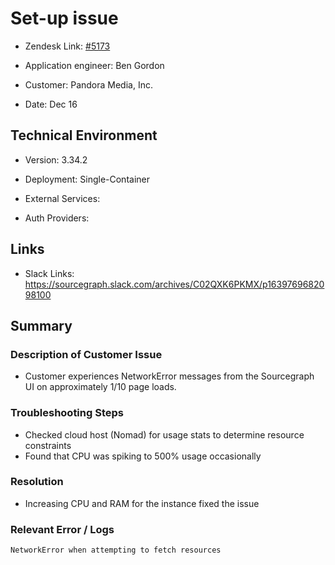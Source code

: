 

# Set-up issue <!-- Ticket Title  Hint: include keywords to make it searchable -->



- Zendesk Link: [#5173](https://sourcegraph.zendesk.com/agent/tickets/5173)

- Application engineer: Ben Gordon

- Customer: Pandora Media, Inc. <!-- Redact if this contains personally identifying information -->

- Date: Dec 16


<!-- Data populated from integration, speak to Ben Gordon or Michael Bali if not working -->

<!-- During Internal team trial, fill missing data manually (we are waiting for all data to sync) -->



## Technical Environment

- Version: ​3.34.2

- Deployment: Single-Container

- External Services: 

- Auth Providers:





## Links
<!-- Data for application engineer manual entry -->
- Slack Links:  https://sourcegraph.slack.com/archives/C02QXK6PKMX/p1639769682098100



## Summary

### Description of Customer Issue

- Customer experiences NetworkError messages from the Sourcegraph UI on approximately 1/10 page loads.  

### Troubleshooting Steps

- Checked cloud host (Nomad) for usage stats to determine resource constraints
- Found that CPU was spiking to 500% usage occasionally

### Resolution

- Increasing CPU and RAM for the instance fixed the issue

### Relevant Error / Logs

<!-- Please redact keys, tokens, and personal identifying information -->

```
NetworkError when attempting to fetch resources
```

<!-- Once complete, upload a copy to https://github.com/sourcegraph/support-tools-internal/tree/main/resolved-tickets as a .md file -->
<!-- Name the file 5173.md -->
